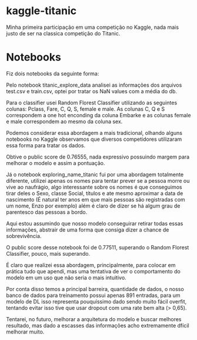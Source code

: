 # kaggle-titanic

Minha primeira participação em uma competição no Kaggle, nada mais justo de ser na classica competição do Titanic.

# Notebooks

Fiz dois notebooks da seguinte forma:

Pelo notebook titanic_explore_data analisei as informações dos arquivos test.csv e train.csv, optei por tratar os NaN values com a média do db.

Para o classifier usei Random Florest Classifier utilizando as seguintes colunas: Pclass,	Fare,	C,	Q,	S,	female e	male. As colunas C, Q e S correspondem a one hot enconding da coluna Embarke e as colunas female e male correspondem ao mesmo da coluna sex. 

Podemos considerar essa abordagem a mais tradicional, olhando alguns notebooks no Kaggle observamos que diversos competidores utilizaram essa forma para tratar os dados.

Obtive o public score de 0.76555, nada expressivo possuindo margem para melhorar o modelo e assim a pontuação.

Já o notebook exploring_name_titanic fui por uma abordagem totalmente diferente, utilizei apenas os nomes para tentar prever se a pessoa morre ou vive ao naufrágio, algo interessante sobre os nomes é que conseguimos tirar deles o Sexo, classe Social, títulos e ate mesmo aproximar a data de nascimento (É natural ter anos em que mais pessoas são registradas com um nome, Enzo por exemplo) além é claro de dizer se há algum grau de parentesco das pessoas a bordo.

Aqui estou assumindo que nosso modelo conseguirar retirar todas essas informações, abstrair de uma forma que consiga dizer a chance de sobrevivência.

O public score desse notebook foi de 0.77511, superando o Random Florest Classifier, pouco, mais superando.

É claro que realizei essa abordagem, principalmente, para colocar em prática tudo que apendi, mas uma tentativa de ver o comportamento do modelo em um uso que não seria o mais intuitivo.

Por conta disso temos a principal barreira, quantidade de dados, o nosso banco de dados para treinamento possui apenas 891 entradas, para um modelo de DL isso representa pouquíssimo dado sendo muito fácil overfit, tentando evitar isso tive que usar dropout com uma rate bem alta (> 0,65).

Tentarei, no futuro, melhorar a arquitetura do modelo e buscar melhores resultado, mas dado a escasses das informações acho extremamente dfícil melhorar muito.
